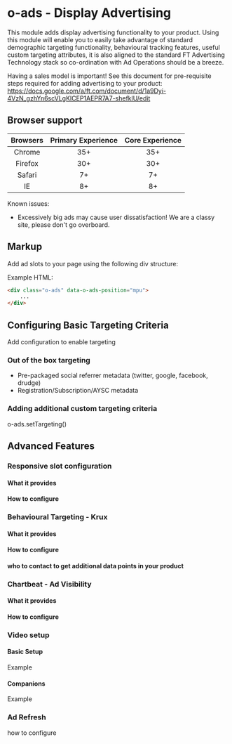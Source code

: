 # o-ads - Display Advertising

This module adds display advertising functionality to your product. Using this module will enable you to easily take advantage of
 standard demographic targeting functionality, behavioural tracking features, useful custom targeting attributes, it is also
 aligned to the standard FT Advertising Technology stack so co-ordination with Ad Operations should be a breeze.

  Having a sales model is important! See this document for pre-requisite steps required for adding advertising to your product:
   https://docs.google.com/a/ft.com/document/d/1a9Dyi-4VzN_gzhYn6scVLgKICEP1AEPR7A7-shefklU/edit

## Browser support
|  Browsers  | Primary Experience | Core Experience |
|:----------:|:------------------:|:---------------:|
|   Chrome   |        35+         |       35+       |
|   Firefox  |        30+         |       30+       |
|   Safari   |        7+          |       7+        |
|   IE       |        8+          |       8+        |

Known issues:

* Excessively big ads may cause user dissatisfaction! We are a classy site, please don't go overboard.

## Markup

Add ad slots to your page using the following div structure:

Example HTML:

```html
<div class="o-ads" data-o-ads-position="mpu">
    ...
</div>
```

## Configuring Basic Targeting Criteria

Add configuration to enable targeting

### Out of the box targeting

* Pre-packaged social referrer metadata (twitter, google, facebook, drudge)
* Registration/Subscription/AYSC metadata

### Adding additional custom targeting criteria

o-ads.setTargeting()

## Advanced Features

### Responsive slot configuration

#### What it provides

#### How to configure

### Behavioural Targeting - Krux

#### What it provides

#### How to configure

#### who to contact to get additional data points in your product

### Chartbeat - Ad Visibility

#### What it provides

#### How to configure

### Video setup

#### Basic Setup

Example

#### Companions

Example

### Ad Refresh

how to configure




